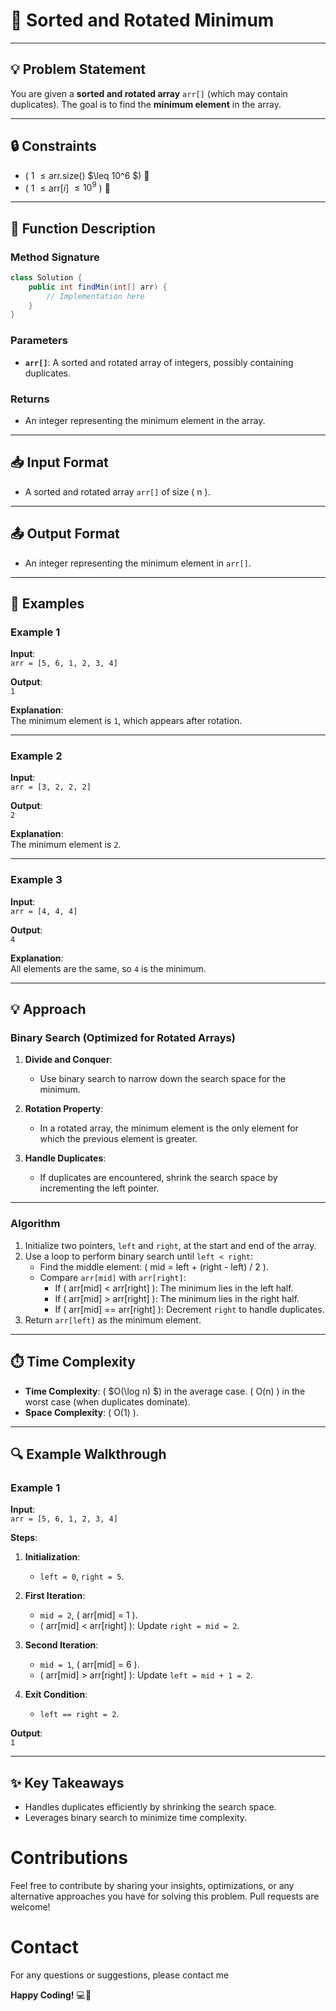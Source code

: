 # 🎯 Sorted and Rotated Minimum

---

## 💡 Problem Statement

You are given a **sorted and rotated array** `arr[]` (which may contain duplicates). The goal is to find the **minimum element** in the array.

---

## 🔒 Constraints

- \( 1 $\leq \text{arr.size()}$ $\leq 10^6 $\) 🧮
- \( 1 $\leq \text{arr}[i]$ $\leq 10^9$ \) 🔢

---

## 📝 Function Description

### Method Signature

```java
class Solution {
    public int findMin(int[] arr) {
        // Implementation here
    }
}
```

### Parameters

- **`arr[]`**: A sorted and rotated array of integers, possibly containing duplicates.

### Returns

- An integer representing the minimum element in the array.

---

## 📥 Input Format

- A sorted and rotated array `arr[]` of size \( n \).

---

## 📤 Output Format

- An integer representing the minimum element in `arr[]`.

---

## 🎯 Examples

### Example 1

**Input**:  
`arr = [5, 6, 1, 2, 3, 4]`

**Output**:  
`1`

**Explanation**:  
The minimum element is `1`, which appears after rotation.

---

### Example 2

**Input**:  
`arr = [3, 2, 2, 2]`

**Output**:  
`2`

**Explanation**:  
The minimum element is `2`.

---

### Example 3

**Input**:  
`arr = [4, 4, 4]`

**Output**:  
`4`

**Explanation**:  
All elements are the same, so `4` is the minimum.

---

## 💡 Approach

### Binary Search (Optimized for Rotated Arrays)

1. **Divide and Conquer**:

   - Use binary search to narrow down the search space for the minimum.

2. **Rotation Property**:

   - In a rotated array, the minimum element is the only element for which the previous element is greater.

3. **Handle Duplicates**:
   - If duplicates are encountered, shrink the search space by incrementing the left pointer.

---

### Algorithm

1. Initialize two pointers, `left` and `right`, at the start and end of the array.
2. Use a loop to perform binary search until `left < right`:
   - Find the middle element: \( $\text{mid}$ = $\text{left}$ + ($\text{right}$ - $\text{left})$ / 2 \).
   - Compare `arr[mid]` with `arr[right]`:
     - If \( $\text{arr[mid]}$ < $\text{arr[right]}$ \): The minimum lies in the left half.
     - If \( $\text{arr[mid]}$ > $\text{arr[right]}$ \): The minimum lies in the right half.
     - If \( $\text{arr[mid]}$ == $\text{arr[right]}$ \): Decrement `right` to handle duplicates.
3. Return `arr[left]` as the minimum element.

---

## ⏱️ Time Complexity

- **Time Complexity**: \( $O(\log n) $\) in the average case. \( O(n) \) in the worst case (when duplicates dominate).
- **Space Complexity**: \( O(1) \).

---

## 🔍 Example Walkthrough

### Example 1

**Input**:  
`arr = [5, 6, 1, 2, 3, 4]`

**Steps**:

1. **Initialization**:

   - `left = 0`, `right = 5`.

2. **First Iteration**:

   - `mid = 2`, \( $\text{arr[mid]}$ = 1 \).
   - \( $\text{arr[mid]}$ < $\text{arr[right]}$ \): Update `right = mid = 2`.

3. **Second Iteration**:

   - `mid = 1`, \( $\text{arr[mid]}$ = 6 \).
   - \( $\text{arr[mid]}$ > $\text{arr[right]}$ \): Update `left = mid + 1 = 2`.

4. **Exit Condition**:
   - `left == right = 2`.

**Output**:  
`1`

---

## ✨ Key Takeaways

- Handles duplicates efficiently by shrinking the search space.
- Leverages binary search to minimize time complexity.

# Contributions

Feel free to contribute by sharing your insights, optimizations, or any alternative approaches you have for solving this problem. Pull requests are welcome!

# Contact

For any questions or suggestions, please contact me

**Happy Coding!** 💻🚀
